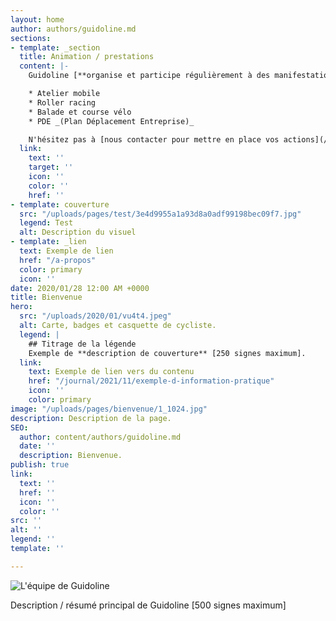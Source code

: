 ```yaml
---
layout: home
author: authors/guidoline.md
sections:
- template: _section
  title: Animation / prestations
  content: |-
    Guidoline [**organise et participe régulièrement à des manifestations**](/journal/categorie/animation) pour donner son regard sur la **culture vélo**.

    * Atelier mobile
    * Roller racing
    * Balade et course vélo
    * PDE _(Plan Déplacement Entreprise)_

    N'hésitez pas à [nous contacter pour mettre en place vos actions](/a-propos#prestations).
  link:
    text: ''
    target: ''
    icon: ''
    color: ''
    href: ''
- template: couverture
  src: "/uploads/pages/test/3e4d9955a1a93d8a0adf99198bec09f7.jpg"
  legend: Test
  alt: Description du visuel
- template: _lien
  text: Exemple de lien
  href: "/a-propos"
  color: primary
  icon: ''
date: 2020/01/28 12:00 AM +0000
title: Bienvenue
hero:
  src: "/uploads/2020/01/vu4t4.jpeg"
  alt: Carte, badges et casquette de cycliste.
  legend: |
    ## Titrage de la légende
    Exemple de **description de couverture** [250 signes maximum].
  link:
    text: Exemple de lien vers du contenu
    href: "/journal/2021/11/exemple-d-information-pratique"
    icon: ''
    color: primary
image: "/uploads/pages/bienvenue/1_1024.jpg"
description: Description de la page.
SEO:
  author: content/authors/guidoline.md
  date: ''
  description: Bienvenue.
publish: true
link:
  text: ''
  href: ''
  icon: ''
  color: ''
src: ''
alt: ''
legend: ''
template: ''

---
```

![L'équipe de Guidoline](/uploads/pages/bienvenue/equipe-guidoline.jpg)

Description / résumé principal de Guidoline \[500 signes maximum\]